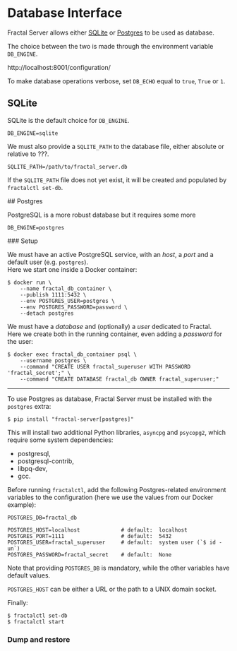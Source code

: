 # Database Interface

Fractal Server allows either <ins>SQLite</ins> or <ins>Postgres</ins> to be used as database.

The choice between the two is made through the environment variable `DB_ENGINE`.

http://localhost:8001/configuration/

To make database operations verbose, set `DB_ECHO` equal to `true`, `True` or `1`.

## SQLite

SQLite is the default choice for `DB_ENGINE`.

```
DB_ENGINE=sqlite
```

We must also provide a `SQLITE_PATH` to the database file,
either absolute or relative to ???.

```
SQLITE_PATH=/path/to/fractal_server.db
```

If the `SQLITE_PATH` file does not yet exist, it will be created and populated by `fractalctl set-db`.


## Postgres

PostgreSQL is a more robust database but it requires some more
```
DB_ENGINE=postgres
```

### Setup

We must have an active PostgreSQL service, with an _host_, a _port_ and a default user (e.g. `postgres`).<br>
Here we start one inside a Docker container:

```console
$ docker run \
    --name fractal_db_container \
    --publish 1111:5432 \
    --env POSTGRES_USER=postgres \
    --env POSTGRES_PASSWORD=password \
    --detach postgres
```

We must have a _database_ and (optionally) a _user_ dedicated to Fractal.<br>
Here we create both in the running container, even adding a _password_ for the user:

```console
$ docker exec fractal_db_container psql \
    --username postgres \
    --command "CREATE USER fractal_superuser WITH PASSWORD 'fractal_secret';" \
    --command "CREATE DATABASE fractal_db OWNER fractal_superuser;"
```

---

To use Postgres as database, Fractal Server must be installed with the `postgres` extra:

```console
$ pip install "fractal-server[postgres]"
```

This will install two additional Python libraries, `asyncpg` and `psycopg2`,
which require some system dependencies:

- postgresql,
- postgresql-contrib,
- libpq-dev,
- gcc.

Before running `fractalctl`, add the following Postgres-related environment
variables to the configuration (here we use the values from our Docker example):

```
POSTGRES_DB=fractal_db

POSTGRES_HOST=localhost             # default:  localhost
POSTGRES_PORT=1111                  # default:  5432
POSTGRES_USER=fractal_superuser     # default:  system user (`$ id -un`)
POSTGRES_PASSWORD=fractal_secret    # default:  None
```

Note that providing `POSTGRES_DB` is mandatory, while the other variables have default values.

`POSTGRES_HOST` can be either a URL or the path to a UNIX domain socket.

Finally:
```console
$ fractalctl set-db
$ fractalctl start
```

### Dump and restore

